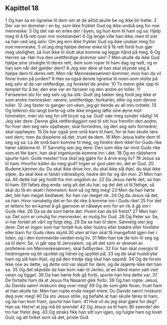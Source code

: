 ## Kapittel 18

1 Og han sa en lignelse til dem om at de alltid skulle be og ikke bli trette.
2 Der var en dommer i en by, som ikke fryktet Gud og ikke undså seg for noe menneske.
3 Og det var en enke der i byen, og hun kom til ham og sa: Hjelp meg til å få rett over min motstander!
4 Og lenge ville han ikke; men til sist sa han ved seg selv: Om jeg enn ikke frykter Gud og ikke undser meg for noe menneske,
5 vil jeg dog hjelpe denne enke til å få rett fordi hun gjør meg uleilighet, så hun ikke til slutt skal komme og legge hånd på meg.
6 Og Herren sa: Hør hva den urettferdige dommer sier!
7 Men skulle da ikke Gud hjelpe sine utvalgte til deres rett, dem som roper til ham dag og natt, og er han sen når det gjelder dem?
8 Jeg sier dere at han skal skynde seg å hjelpe dem til deres rett. Men når Menneskesønnen kommer, mon han da vil finne troen på jorden?
9 Han sa også denne lignelse til noen som stolte på seg selv at de var rettferdige, og foraktet de andre:
10 To menn gikk opp til templet for å be; den ene var en fariseer og den andre en toller.
11 Fariseeren sto for seg selv og ba slik: Gud! jeg takker deg fordi jeg ikke er som andre mennesker: røvere, urettferdige, horkarler, eller og som denne toller.
12 Jeg faster to ganger om uken, jeg gir tiende av all min inntekt.
13 Og tolleren sto langt borte og ville ikke engang løfte sine øyne mot himmelen, men slo seg for sitt bryst og sa: Gud! vær meg synder nådig!
14 Jeg sier dere: Denne gikk rettferdiggjort ned til sitt hus fremfor den andre; for hver den seg selv opphøyer, skal fornedres, og den seg selv fornedrer, skal opphøyes.
15 De bar også sine små barn til ham, for at han skulle røre ved dem; men da disiplene så det, truet de dem.
16 Men Jesus kalte dem til seg og sa: La de små barn komme til meg, og hindre dem ikke! for Guds rike hører sådanne til.
17 Sannelig sier jeg dere: Den som ikke tar imot Guds rike som et lite barn, han skal ingenlunde komme inn i det.
18 Og en rådsherre spurte ham: Gode mester! hva skal jeg gjøre for å arve evig liv?
19 Jesus sa til ham: Hvorfor kaller du meg god? Ingen er god uten én, det er Gud.
20 Budene kjenner du: Du skal ikke drive hor, du skal ikke slå ihjel, du skal ikke stjele, du skal ikke si falskt vidnesbyrd, hedre din far og din mor.
21 Men han sa: Alt dette har jeg holdt fra min ungdom av.
22 Da Jesus hørte det, sa han til ham: Ett fattes deg enda: selg alt det du har, og del det ut til fattige, så skal du få en skatt i himmelen; kom så og følg meg!
23 Men da han hørte det, ble han meget bedrøvet; for han var meget rik.
24 Og da Jesus så det, sa han: Hvor vanskelig det er for de rike å komme inn i Guds rike!
25 For det er lettere for en kamel å gå gjennom et nåleøye enn for en rik å gå inn i Guds rike.
26 Da sa de som hørte det: Hvem kan da bli frelst?
27 Men han sa: Det som er umulig for mennesker, er mulig for Gud.
28 Og Peter sa: Se, vi har forlatt alt vårt og fulgt deg.
29 Da sa han til dem: Sannelig sier jeg dere: Det er ingen som har forlatt hus eller hustru eller brødre eller foreldre eller barn for Guds rikes skyld
30 uten at han skal få mangefold igjen her i tiden, og i den kommende verden evig liv.
31 Men han tok de tolv til seg og sa til dem: Se, vi går opp til Jerusalem, og alt det som er skrevet av profetene om Menneskesønnen, skal fullbyrdes.
32 For han skal overgis til hedningene og bli spottet og hånet og spyttet på,
33 og de skal hudstryke ham og slå ham ihjel, og på den tredje dag skal han oppstå.
34 Og de forsto ikke noe av dette, og dette ord var skjult for dem, og de skjønte ikke det han sa.
35 Og det skjedde da han kom nær til Jeriko, at en blind mann satt ved veien og tigget.
36 Da han hørte folk gå forbi, spurte han hva dette var.
37 De fortalte ham da at Jesus fra Nasaret gikk forbi.
38 Og han ropte: Jesus, du Davids sønn! miskunn deg over meg!
39 Og de som gikk foran, truet ham at han skulle tie. Men han ropte enda meget mere: Du Davids sønn! miskunn deg over meg!
40 Da sto Jesus stille, og befalte at han skulle føres til ham; og da han kom fram, spurte han ham:
41 Hva vil du jeg skal gjøre for deg? Han sa: Herre! at jeg må bli seende!
42 Og Jesus sa til ham: Bli seende! din tro har frelst deg.
43 Og straks fikk han sitt syn igjen, og fulgte ham og lovet Gud; og alt folket som så det, priste Gud.
